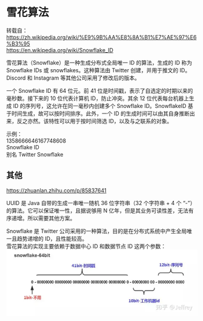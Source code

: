 # 雪花算法
转载自：  
https://zh.wikipedia.org/wiki/%E9%9B%AA%E8%8A%B1%E7%AE%97%E6%B3%95  
https://en.wikipedia.org/wiki/Snowflake_ID  
  
雪花算法（Snowflake）是一种生成分布式全局唯一 ID 的算法，生成的 ID 称为 Snowflake IDs 或 snowflakes。这种算法由 Twitter 创建，并用于推文的 ID。Discord 和 Instagram 等其他公司采用了修改后的版本。  
  
一个 Snowflake ID 有 64 位元。前 41 位是时间戳，表示了自选定的时期以来的毫秒数。接下来的 10 位代表计算机 ID，防止冲突。其余 12 位代表每台机器上生成 ID 的序列号，这允许在同一毫秒内创建多个 Snowflake ID。SnowflakeID 基于时间生成，故可以按时间排序。此外，一个 ID 的生成时间可以由其自身推断出来，反之亦然。该特性可以用于按时间筛选 ID，以及与之联系的对象。  
  
示例：  
1358666646167748608  
Snowflake ID  
别名	Twitter Snowflake  

## 其他
https://zhuanlan.zhihu.com/p/85837641  

UUID 是 Java 自带的生成一串唯一随机 36 位字符串（32 个字符串 + 4 个 “-”）的算法。它可以保证唯一性，且据说够用 N 亿年，但是其业务可读性差，无法有序递增。所以需要其他方案。  

Snowflake 是 Twitter 公司采用的一种算法，目的是在分布式系统中产生全局唯一且趋势递增的 ID，且性能较高。  
雪花算法的实现主要依赖于数据中心 ID 和数据节点 ID 这两个参数：  
![](./snowflake.webp)  
